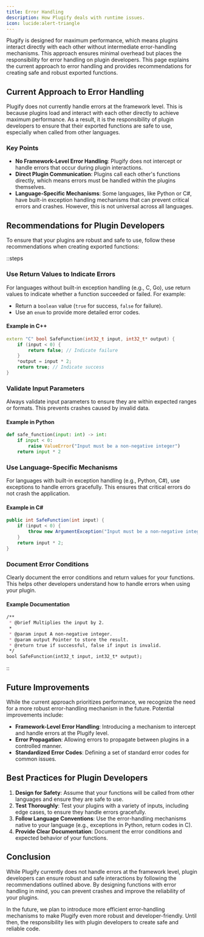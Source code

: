 ```yaml
---
title: Error Handling
description: How Plugify deals with runtime issues.
icon: lucide:alert-triangle
---
```


Plugify is designed for maximum performance, which means plugins interact directly with each other without intermediate error-handling mechanisms. This approach ensures minimal overhead but places the responsibility for error handling on plugin developers. This page explains the current approach to error handling and provides recommendations for creating safe and robust exported functions.

## **Current Approach to Error Handling**

Plugify does not currently handle errors at the framework level. This is because plugins load and interact with each other directly to achieve maximum performance. As a result, it is the responsibility of plugin developers to ensure that their exported functions are safe to use, especially when called from other languages.

### **Key Points**
- **No Framework-Level Error Handling**: Plugify does not intercept or handle errors that occur during plugin interactions.
- **Direct Plugin Communication**: Plugins call each other's functions directly, which means errors must be handled within the plugins themselves.
- **Language-Specific Mechanisms**: Some languages, like Python or C#, have built-in exception handling mechanisms that can prevent critical errors and crashes. However, this is not universal across all languages.

## **Recommendations for Plugin Developers**

To ensure that your plugins are robust and safe to use, follow these recommendations when creating exported functions:

::steps
### **Use Return Values to Indicate Errors**
For languages without built-in exception handling (e.g., C, Go), use return values to indicate whether a function succeeded or failed. For example:
- Return a `boolean` value (`true` for success, `false` for failure).
- Use an `enum` to provide more detailed error codes.

#### **Example in C++**
```cpp
extern "C" bool SafeFunction(int32_t input, int32_t* output) {
    if (input < 0) {
        return false; // Indicate failure
    }
    *output = input * 2;
    return true; // Indicate success
}
```

### **Validate Input Parameters**
Always validate input parameters to ensure they are within expected ranges or formats. This prevents crashes caused by invalid data.

#### **Example in Python**
```python
def safe_function(input: int) -> int:
    if input < 0:
        raise ValueError("Input must be a non-negative integer")
    return input * 2
```

### **Use Language-Specific Mechanisms**
For languages with built-in exception handling (e.g., Python, C#), use exceptions to handle errors gracefully. This ensures that critical errors do not crash the application.

#### **Example in C#**
```csharp
public int SafeFunction(int input) {
    if (input < 0) {
        throw new ArgumentException("Input must be a non-negative integer");
    }
    return input * 2;
}
```

### **Document Error Conditions**
Clearly document the error conditions and return values for your functions. This helps other developers understand how to handle errors when using your plugin.

#### **Example Documentation**
```markdown
/**
 * @brief Multiplies the input by 2.
 *
 * @param input A non-negative integer.
 * @param output Pointer to store the result.
 * @return true if successful, false if input is invalid.
 */
bool SafeFunction(int32_t input, int32_t* output);
```
::

## **Future Improvements**

While the current approach prioritizes performance, we recognize the need for a more robust error-handling mechanism in the future. Potential improvements include:
- **Framework-Level Error Handling**: Introducing a mechanism to intercept and handle errors at the Plugify level.
- **Error Propagation**: Allowing errors to propagate between plugins in a controlled manner.
- **Standardized Error Codes**: Defining a set of standard error codes for common issues.

## **Best Practices for Plugin Developers**

1. **Design for Safety**: Assume that your functions will be called from other languages and ensure they are safe to use.
2. **Test Thoroughly**: Test your plugins with a variety of inputs, including edge cases, to ensure they handle errors gracefully.
3. **Follow Language Conventions**: Use the error-handling mechanisms native to your language (e.g., exceptions in Python, return codes in C).
4. **Provide Clear Documentation**: Document the error conditions and expected behavior of your functions.

## **Conclusion**

While Plugify currently does not handle errors at the framework level, plugin developers can ensure robust and safe interactions by following the recommendations outlined above. By designing functions with error handling in mind, you can prevent crashes and improve the reliability of your plugins.

In the future, we plan to introduce more efficient error-handling mechanisms to make Plugify even more robust and developer-friendly. Until then, the responsibility lies with plugin developers to create safe and reliable code.

